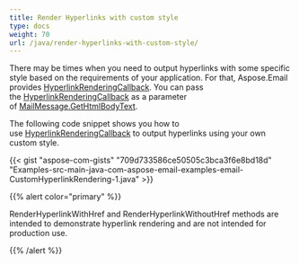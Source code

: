 ```yaml
---
title: Render Hyperlinks with custom style
type: docs
weight: 70
url: /java/render-hyperlinks-with-custom-style/
---
```


There may be times when you need to output hyperlinks with some specific style based on the requirements of your application. For that, Aspose.Email provides [HyperlinkRenderingCallback](https://apireference.aspose.com/email/java/com.aspose.email/HyperlinkRenderingCallback). You can pass the [HyperlinkRenderingCallback](https://apireference.aspose.com/email/java/com.aspose.email/HyperlinkRenderingCallback) as a parameter of [MailMessage.GetHtmlBodyText](https://apireference.aspose.com/email/java/com.aspose.email/MailMessage#getHtmlBodyText\(com.aspose.email.HyperlinkRenderingCallback\)).

The following code snippet shows you how to use [HyperlinkRenderingCallback](https://apireference.aspose.com/email/java/com.aspose.email/HyperlinkRenderingCallback) to output hyperlinks using your own custom style.



{{< gist "aspose-com-gists" "709d733586ce50505c3bca3f6e8bd18d" "Examples-src-main-java-com-aspose-email-examples-email-CustomHyperlinkRendering-1.java" >}}

{{% alert color="primary" %}} 

RenderHyperlinkWithHref and RenderHyperlinkWithoutHref methods are intended to demonstrate hyperlink rendering and are not intended for production use.

{{% /alert %}}
